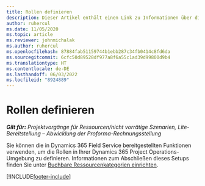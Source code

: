 ```yaml
---
title: Rollen definieren
description: Dieser Artikel enthält einen Link zu Informationen über die Einrichtung von buchbaren Ressourcenkategorien.
author: ruhercul
ms.date: 11/05/2020
ms.topic: article
ms.reviewer: johnmichalak
ms.author: ruhercul
ms.openlocfilehash: 87884fab51159744b1ebb287c34fb0414c8fd6da
ms.sourcegitcommit: 6cfc50d89528df977a8f6a55c1ad39d99800d9b4
ms.translationtype: HT
ms.contentlocale: de-DE
ms.lasthandoff: 06/03/2022
ms.locfileid: "8924889"
---
```

# <a name="define-roles"></a>Rollen definieren

_**Gilt für:** Projektvorgänge für Ressourcen/nicht vorrätige Szenarien, Lite-Bereitstellung – Abwicklung der Proforma-Rechnungsstellung_

Sie können die in Dynamics 365 Field Service bereitgestellten Funktionen verwenden, um die Rollen in Ihrer Dynamics 365 Project Operations-Umgebung zu definieren. Informationen zum Abschließen dieses Setups finden Sie unter [Buchbare Ressourcenkategorien einrichten](/dynamics365/field-service/set-up-bookable-resource-categories).


[!INCLUDE[footer-include](../includes/footer-banner.md)]